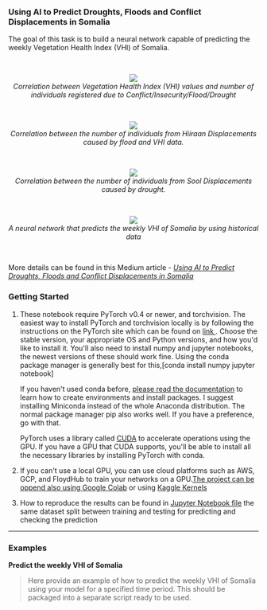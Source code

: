 ### Using AI to Predict Droughts, Floods and Conflict Displacements in Somalia

The goal of this task is to build a neural network capable of predicting the weekly Vegetation Health Index (VHI) of Somalia.

&nbsp;

<p align="center">
  <img src="https://miro.medium.com/max/2973/1*4wkjLXDfZiQN7al08xMfZw.png"/><br>
  <i>Correlation between Vegetation Health Index (VHI) values and number of individuals registered due to Conflict/Insecurity/Flood/Drought</i>
</p>

&nbsp;

<p align="center">
  <img src="https://miro.medium.com/max/1598/1*YRClJxKzHAozNI-DtKme6Q.png"/><br>
  <i>Correlation between the number of individuals from Hiiraan Displacements caused by flood and VHI data.</i>
</p>

&nbsp;

<p align="center">
  <img src="https://miro.medium.com/max/1613/1*ex8HMVNnb657vRaAyfs6sw.png"/><br>
  <i>Correlation between the number of individuals from Sool Displacements caused by drought.</i>
</p>

&nbsp;

<p align="center">
  <img src="https://miro.medium.com/max/836/1*1aD35jw5FDBNqeufEoMFKA.png"/><br>
  <i>A neural network that predicts the weekly VHI of Somalia by using historical data</i>
</p>

&nbsp;

More details can be found in this Medium article - [_Using AI to Predict Droughts, Floods and Conflict Displacements in Somalia_](https://medium.com/omdena/using-ai-to-predict-droughts-floods-and-conflict-displacements-in-somalia-40cba6200f3c)


### Getting Started

1. These notebook require PyTorch v0.4 or newer, and torchvision. The easiest way to install PyTorch and torchvision locally is by following the instructions on the PyTorch site which can be found on [link ](https://pytorch.org/get-started/locally/) . Choose the stable version, your appropriate OS and Python versions, and how you'd like to install it. You'll also need to install numpy and jupyter notebooks, the newest versions of these should work fine. Using the conda package manager is generally best for this,[conda install numpy jupyter notebook]

   If you haven't used conda before, [please read the documentation](https://conda.io/en/latest/) to learn how to create environments and install packages. I suggest installing Miniconda instead of the whole Anaconda distribution. The normal package manager pip also works well. If you have a preference, go with that.

   PyTorch uses a library called [CUDA](https://developer.nvidia.com/cuda-zone) to accelerate operations using the GPU. If you have a GPU that CUDA supports, you'll be able to install all the necessary libraries by installing PyTorch with conda. 

2. If you can't use a local GPU, you can use cloud platforms such as AWS, GCP, and FloydHub to train your networks on a GPU.[The project can be oppend also using  Google Colab](https://colab.research.google.com/) or using  [Kaggle Kernels](https://www.kaggle.com)
3. How to reproduce the results can be found in [Jupyter Notebook  file](https://github.com/unhcr/Jetson/blob/master/Finding-the-Nexus/FindTheNexusDeepLearning/VHI%20and%20Displacements%20from%20Somanlia.ipynb) the same dataset split between training and testing for predicting and checking the prediction

---


### Examples 

**Predict the weekly VHI of Somalia**

> Here provide an example of how to predict the weekly VHI of Somalia using your model for a specified time period.
This should be packaged into a separate script ready to be used. 